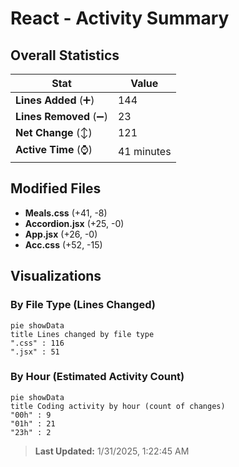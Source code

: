 # React - Activity Summary 

## Overall Statistics

| Stat                   | Value                                                             |
| ---------------------- | ----------------------------------------------------------------- |
| **Lines Added** (➕)   | 144                                          |
| **Lines Removed** (➖) | 23                                        |
| **Net Change** (↕)    | 121                |
| **Active Time** (⌚)   | 41 minutes |


## Modified Files
- **Meals.css** (+41, -8)
- **Accordion.jsx** (+25, -0)
- **App.jsx** (+26, -0)
- **Acc.css** (+52, -15)

## Visualizations

### By File Type (Lines Changed)

```mermaid
pie showData
title Lines changed by file type
".css" : 116
".jsx" : 51
```

### By Hour (Estimated Activity Count)

```mermaid
pie showData
title Coding activity by hour (count of changes)
"00h" : 9
"01h" : 21
"23h" : 2
```


> **Last Updated:** 1/31/2025, 1:22:45 AM